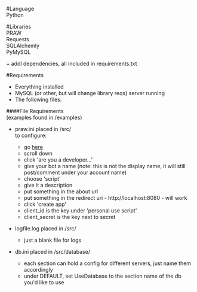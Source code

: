 #Language  
Python  

#Libraries  
PRAW  
Requests  
SQLAlchemly  
PyMySQL  

\+ addl dependencies, all included in requirements.txt  

#Requirements  

+ Everything installed
+ MySQL (or other, but will change library reqs) server running
+ The following files:  

####File Requirements  
(examples found in /examples)  

+ praw.ini placed in /src/  
    to configure:
    + go [here](https://www.reddit.com/prefs/apps/)
    + scroll down
    + click 'are you a developer...'
    + give your bot a name (note: this is not the display name, it will still post/comment under your account name)
    + choose 'script'
    + give it a description
    + put something in the about url 
    + put something in the redirect uri - http://localhost:8080 - will work
    + click 'create app'
    + client_id is the key under 'personal use script'
    + client_secret is the key next to secret  
    
+ logfile.log placed in /src/  
    + just a blank file for logs  
    
+ db.ini placed in /src/database/  
    + each section can hold a config for different servers, just name them accordingly
    + under DEFAULT, set UseDatabase to the section name of the db you'd like to use

    


